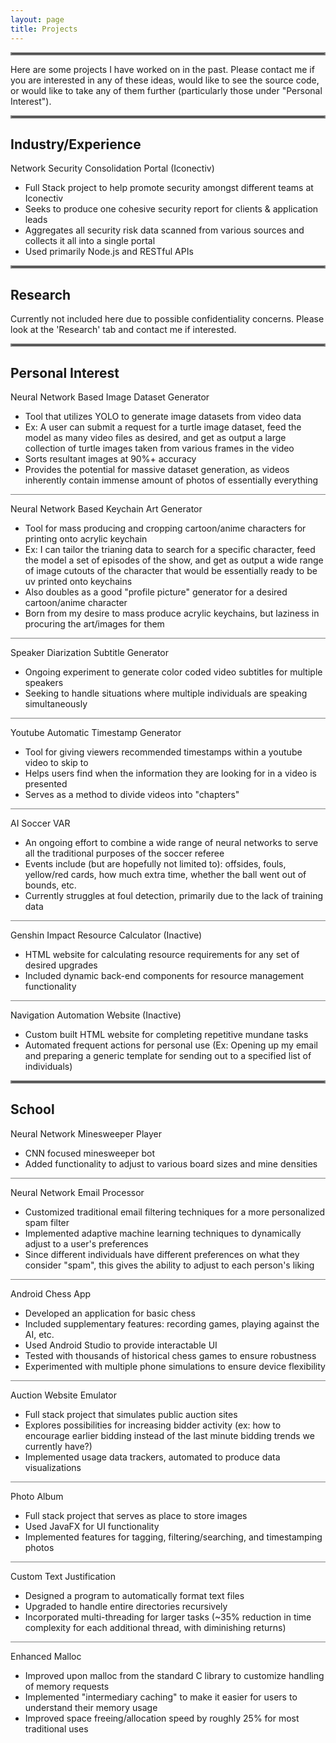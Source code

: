 ```yaml
---
layout: page
title: Projects
---
```


<hr style="border:2px solid gray">

Here are some projects I have worked on in the past. Please contact me if you are interested in any of these ideas, would like to see the source code, or would like to take any of them further (particularly those under "Personal Interest").

<hr style="border:2px solid gray">

## Industry/Experience
Network Security Consolidation Portal (Iconectiv)
- Full Stack project to help promote security amongst different teams at Iconectiv
- Seeks to produce one cohesive security report for clients & application leads
- Aggregates all security risk data scanned from various sources and collects it all into a single portal
- Used primarily Node.js and RESTful APIs

<hr style="border:2px solid gray">

## Research
Currently not included here due to possible confidentiality concerns. Please look at the 'Research' tab and contact me if interested.

<hr style="border:2px solid gray">

## Personal Interest

Neural Network Based Image Dataset Generator
- Tool that utilizes YOLO to generate image datasets from video data
- Ex: A user can submit a request for a turtle image dataset, feed the model as many video files as desired, and get as output a large collection of turtle images taken from various frames in the video
- Sorts resultant images at 90%+ accuracy
- Provides the potential for massive dataset generation, as videos inherently contain immense amount of photos of essentially everything

<hr style="border: 0; height: 1px; background-color: #808080;">

Neural Network Based Keychain Art Generator
- Tool for mass producing and cropping cartoon/anime characters for printing onto acrylic keychain
- Ex: I can tailor the trianing data to search for a specific character, feed the model a set of episodes of the show, and get as output a wide range of image cutouts of the character that would be essentially ready to be uv printed onto keychains
- Also doubles as a good "profile picture" generator for a desired cartoon/anime character
- Born from my desire to mass produce acrylic keychains, but laziness in procuring the art/images for them

<hr style="border: 0; height: 1px; background-color: #808080;">

Speaker Diarization Subtitle Generator
- Ongoing experiment to generate color coded video subtitles for multiple speakers
- Seeking to handle situations where multiple individuals are speaking simultaneously

<hr style="border: 0; height: 1px; background-color: #808080;">

Youtube Automatic Timestamp Generator
- Tool for giving viewers recommended timestamps within a youtube video to skip to
- Helps users find when the information they are looking for in a video is presented
- Serves as a method to divide videos into "chapters"

<hr style="border: 0; height: 1px; background-color: #808080;">

AI Soccer VAR
- An ongoing effort to combine a wide range of neural networks to serve all the traditional purposes of the soccer referee
- Events include (but are hopefully not limited to): offsides, fouls, yellow/red cards, how much extra time, whether the ball went out of bounds, etc.
- Currently struggles at foul detection, primarily due to the lack of training data

<hr style="border: 0; height: 1px; background-color: #808080;">

Genshin Impact Resource Calculator (Inactive)
- HTML website for calculating resource requirements for any set of desired upgrades
- Included dynamic back-end components for resource management functionality

<hr style="border: 0; height: 1px; background-color: #808080;">

Navigation Automation Website (Inactive)
- Custom built HTML website for completing repetitive mundane tasks
- Automated frequent actions for personal use (Ex: Opening up my email and preparing a generic template for sending out to a specified list of individuals)

<hr style="border:2px solid gray">

## School

Neural Network Minesweeper Player
- CNN focused minesweeper bot
- Added functionality to adjust to various board sizes and mine densities

<hr style="border: 0; height: 1px; background-color: #808080;">

Neural Network Email Processor
- Customized traditional email filtering techniques for a more personalized spam filter
- Implemented adaptive machine learning techniques to dynamically adjust to a user's preferences
- Since different individuals have different preferences on what they consider "spam", this gives the ability to adjust to each person's liking

<hr style="border: 0; height: 1px; background-color: #808080;">

Android Chess App
- Developed an application for basic chess
- Included supplementary features: recording games, playing against the AI, etc.
- Used Android Studio to provide interactable UI
- Tested with thousands of historical chess games to ensure robustness
- Experimented with multiple phone simulations to ensure device flexibility

<hr style="border: 0; height: 1px; background-color: #808080;">

Auction Website Emulator
- Full stack project that simulates public auction sites
- Explores possibilities for increasing bidder activity (ex: how to encourage earlier bidding instead of the last minute bidding trends we currently have?)
- Implemented usage data trackers, automated to produce data visualizations

<hr style="border: 0; height: 1px; background-color: #808080;">

Photo Album
- Full stack project that serves as place to store images
- Used JavaFX for UI functionality
- Implemented features for tagging, filtering/searching, and timestamping photos

<hr style="border: 0; height: 1px; background-color: #808080;">

Custom Text Justification
- Designed a program to automatically format text files
- Upgraded to handle entire directories recursively
- Incorporated multi-threading for larger tasks (~35% reduction in time complexity for each additional thread, with diminishing returns)

<hr style="border: 0; height: 1px; background-color: #808080;">

Enhanced Malloc
- Improved upon malloc from the standard C library to customize handling of memory requests
- Implemented "intermediary caching" to make it easier for users to understand their memory usage
- Improved space freeing/allocation speed by roughly 25% for most traditional uses
